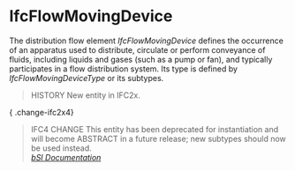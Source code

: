 IfcFlowMovingDevice
===================
The distribution flow element _IfcFlowMovingDevice_ defines the occurrence of
an apparatus used to distribute, circulate or perform conveyance of fluids,
including liquids and gases (such as a pump or fan), and typically
participates in a flow distribution system. Its type is defined by
_IfcFlowMovingDeviceType_ or its subtypes.  
  
> HISTORY  New entity in IFC2x.  
  
{ .change-ifc2x4}  
> IFC4 CHANGE  This entity has been deprecated for instantiation and will
> become ABSTRACT in a future release; new subtypes should now be used
> instead.  
[ _bSI
Documentation_](https://standards.buildingsmart.org/IFC/DEV/IFC4_2/FINAL/HTML/schema/ifcsharedbldgserviceelements/lexical/ifcflowmovingdevice.htm)


